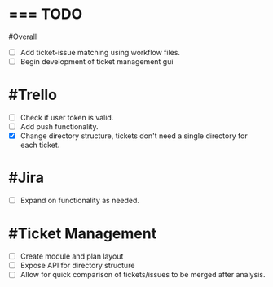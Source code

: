 ===
TODO
======

#Overall
-[ ] Add ticket-issue matching using workflow files.
-[ ] Begin development of ticket management gui

#Trello
==
-[ ] Check if user token is valid.
-[ ] Add push functionality.
-[x] Change directory structure, tickets don't need a single directory for each ticket.

#Jira
==
-[ ] Expand on functionality as needed.

#Ticket Management
==
-[ ] Create module and plan layout
-[ ] Expose API for directory structure
-[ ] Allow for quick comparison of tickets/issues to be merged after analysis.
